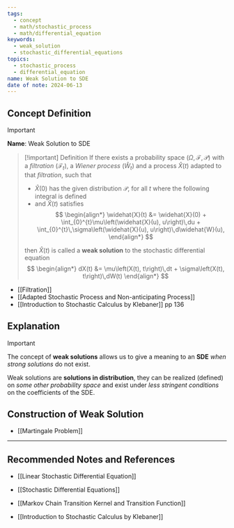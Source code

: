```yaml
---
tags:
  - concept
  - math/stochastic_process
  - math/differential_equation
keywords:
  - weak_solution
  - stochastic_differential_equations
topics:
  - stochastic_process
  - differential_equation
name: Weak Solution to SDE
date of note: 2024-06-13
---
```


## Concept Definition

>[!important]
>**Name**: Weak Solution to SDE

>[!important] Definition
>If there exists a probability space $(\Omega, \mathscr{F}, \mathcal{P})$ with a *filtration* $(\mathcal{F}_{t})$,  a *Wiener process* $(\widehat{W}_{t})$ and a process $\widehat{X}(t)$ adapted to that *filtration*, such that 
>- $\widehat{X}(0)$ has the given distribution $\mathcal{P}$, for all $t$ where the following integral is defined
>- and $\widehat{X}(t)$ satisfies 
>$$
>\begin{align*}
>\widehat{X}(t) &= \widehat{X}(0) + \int_{0}^{t}\mu\left(\widehat{X}(u), u\right)\,du + \int_{0}^{t}\,\sigma\left(\widehat{X}(u), u\right)\,d\widehat{W}(u),
>\end{align*}
>$$
>
>then   $\widehat{X}(t)$ is called a **weak solution** to the stochastic differential equation
>$$
>\begin{align*}
>dX(t) &= \mu\left(X(t), t\right)\,dt + \sigma\left(X(t), t\right)\,dW(t)
>\end{align*}
>$$


- [[Filtration]]
- [[Adapted Stochastic Process and Non-anticipating Process]]
- [[Introduction to Stochastic Calculus by Klebaner]] pp 136

## Explanation

>[!important]
>The concept of **weak solutions** allows us to give a meaning to an **SDE** *when strong solutions* do not exist. 
>
>Weak solutions are **solutions in distribution**, they can be realized (defined) on *some other probability space* and exist under *less stringent conditions* on the coefficients of the SDE.

## Construction of Weak Solution

- [[Martingale Problem]]



-----------
##  Recommended Notes and References

- [[Linear Stochastic Differential Equation]]
- [[Stochastic Differential Equations]]

- [[Markov Chain Transition Kernel and Transition Function]]


- [[Introduction to Stochastic Calculus by Klebaner]]